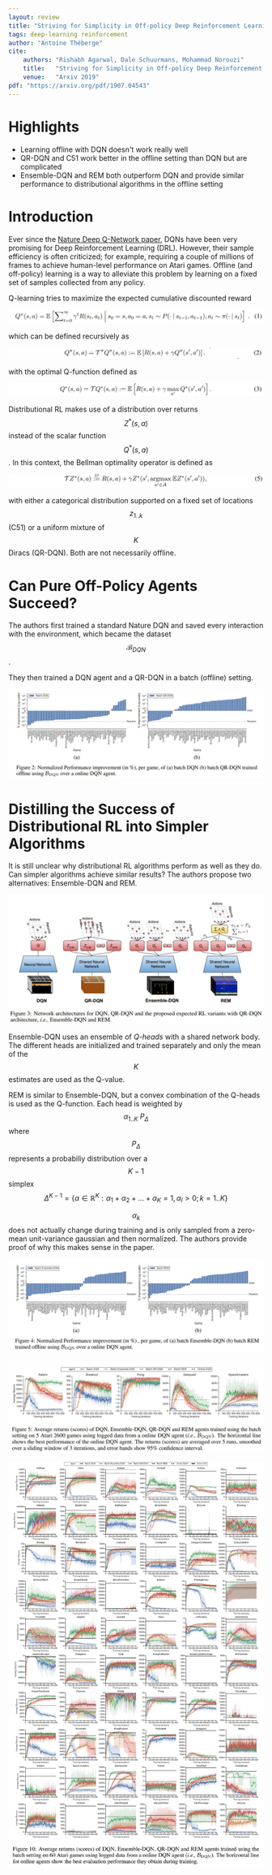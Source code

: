 ```yaml
---
layout: review
title: "Striving for Simplicity in Off-policy Deep Reinforcement Learning"
tags: deep-learning reinforcement
author: "Antoine Théberge"
cite:
    authors: "Rishabh Agarwal, Dale Schuurmans, Mohammad Norouzi"
    title:   "Striving for Simplicity in Off-policy Deep Reinforcement Learning"
    venue:   "Arxiv 2019"
pdf: "https://arxiv.org/pdf/1907.04543"
---
```



# Highlights

- Learning offline with DQN doesn't work really well
- QR-DQN and C51 work better in the offline setting than DQN but are complicated
- Ensemble-DQN and REM both outperform DQN and provide similar performance to distributional algorithms in the offline setting

# Introduction

Ever since the [Nature Deep Q-Network paper](https://www.nature.com/articles/nature14236), DQNs have been very promising for Deep Reinforcement Learning (DRL). However, their sample efficiency is often criticized; for example, requiring a couple of millions of frames to achieve human-level performance on Atari games. Offline (and off-policy) learning is a way to alleviate this problem by learning on a fixed set of samples collected from any policy. 

Q-learning tries to maximize the expected cumulative discounted reward

![](/article/images/striving-simplicity/eq1.jpeg)

which can be defined recursively as

![](/article/images/striving-simplicity/eq2.jpeg)

with the optimal Q-function defined as

![](/article/images/striving-simplicity/eq3.jpeg)

Distributional RL makes use of a distribution over returns $$Z^{*}(s,a)$$ instead of the scalar function $$Q^{*}(s,a)$$. In this context, the Bellman optimality operator is defined as

![](/article/images/striving-simplicity/eq5.jpeg)

with either a categorical distribution supported on a fixed set of locations $$z_{1..k}$$ (C51) or a uniform mixture of $$K$$ Diracs (QR-DQN). Both are not necessarily offline.

# Can Pure Off-Policy Agents Succeed?

The authors first trained a standard Nature DQN and saved every interaction with the environment, which became the dataset $$\mathcal{B}_{DQN}$$.

They then trained a DQN agent and a QR-DQN in a batch (offline) setting.

![](/article/images/striving-simplicity/fig2.jpeg)

# Distilling the Success of Distributional RL into Simpler Algorithms

It is still unclear why distributional RL algorithms perform as well as they do. Can simpler algorithms achieve similar results? The authors propose two alternatives: Ensemble-DQN and REM.

![](/article/images/striving-simplicity/fig3.jpeg)

Ensemble-DQN uses an ensemble of _Q-heads_ with a shared network body. The different heads are initialized and trained separately and only the mean of the $$K$$ estimates are used as the Q-value.

REM is similar to Ensemble-DQN, but a convex combination of the Q-heads is used as the Q-function. Each head is weighted by $$\alpha_{1..K} ~ P_\Delta$$ where $$P_\Delta$$ represents a probabiliy distribution over a $$K-1$$ simplex $$\Delta^{K-1} = \{\alpha \in \mathbb{R}^{K}: \alpha_1 + \alpha_2 + ... + \alpha_K = 1, \alpha_l \gt 0; k=1..K \}$$

$$\alpha_k$$ does not actually change during training and is only sampled from a zero-mean unit-variance gaussian and then normalized. The authors provide proof of why this makes sense in the paper.

![](/article/images/striving-simplicity/fig4.jpeg)

![](/article/images/striving-simplicity/fig5.jpeg)

![](/article/images/striving-simplicity/fig10.jpg)
